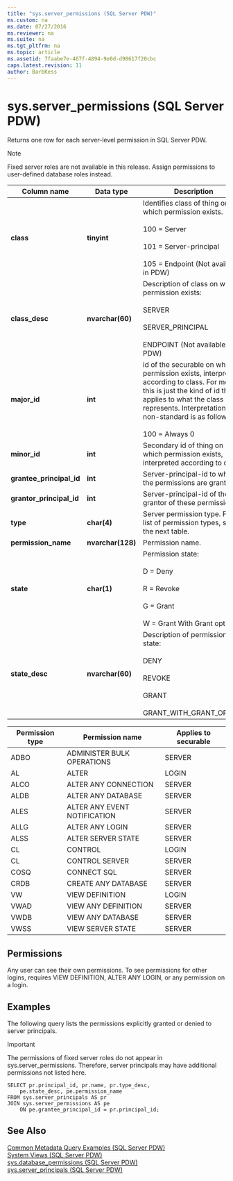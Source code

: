 ```yaml
---
title: "sys.server_permissions (SQL Server PDW)"
ms.custom: na
ms.date: 07/27/2016
ms.reviewer: na
ms.suite: na
ms.tgt_pltfrm: na
ms.topic: article
ms.assetid: 7faabe7e-467f-4894-9e0d-d98617f20cbc
caps.latest.revision: 11
author: BarbKess
---
```

# sys.server_permissions (SQL Server PDW)
Returns one row for each server-level permission in SQL Server PDW.  
  
> [!NOTE]  
> Fixed server roles are not available in this release. Assign permissions to user-defined database roles instead.  
  
|Column name|Data type|Description|  
|---------------|-------------|---------------|  
|**class**|**tinyint**|Identifies class of thing on which permission exists.<br /><br />100 = Server<br /><br />101 = Server-principal<br /><br />105 = Endpoint (Not available in PDW)|  
|**class_desc**|**nvarchar(60)**|Description of class on which permission exists:<br /><br />SERVER<br /><br />SERVER_PRINCIPAL<br /><br />ENDPOINT (Not available in PDW)|  
|**major_id**|**int**|id of the securable on which permission exists, interpreted according to class. For most, this is just the kind of id that applies to what the class represents. Interpretation for non-standard is as follows:<br /><br />100 = Always 0|  
|**minor_id**|**int**|Secondary id of thing on which permission exists, interpreted according to class.|  
|**grantee_principal_id**|**int**|Server-principal-id to which the permissions are granted.|  
|**grantor_principal_id**|**int**|Server-principal-id of the grantor of these permissions.|  
|**type**|**char(4)**|Server permission type. For a list of permission types, see the next table.|  
|**permission_name**|**nvarchar(128)**|Permission name.|  
|**state**|**char(1)**|Permission state:<br /><br />D = Deny<br /><br />R = Revoke<br /><br />G = Grant<br /><br />W = Grant With Grant option|  
|**state_desc**|**nvarchar(60)**|Description of permission state:<br /><br />DENY<br /><br />REVOKE<br /><br />GRANT<br /><br />GRANT_WITH_GRANT_OPTION|  
  
|Permission type|Permission name|Applies to securable|  
|-------------------|-------------------|------------------------|  
|ADBO|ADMINISTER BULK OPERATIONS|SERVER|  
|AL|ALTER|LOGIN|  
|ALCO|ALTER ANY CONNECTION|SERVER|  
|ALDB|ALTER ANY DATABASE|SERVER|  
|ALES|ALTER ANY EVENT NOTIFICATION|SERVER|  
|ALLG|ALTER ANY LOGIN|SERVER|  
|ALSS|ALTER SERVER STATE|SERVER|  
|CL|CONTROL|LOGIN|  
|CL|CONTROL SERVER|SERVER|  
|COSQ|CONNECT SQL|SERVER|  
|CRDB|CREATE ANY DATABASE|SERVER|  
|VW|VIEW DEFINITION|LOGIN|  
|VWAD|VIEW ANY DEFINITION|SERVER|  
|VWDB|VIEW ANY DATABASE|SERVER|  
|VWSS|VIEW SERVER STATE|SERVER|  
  
## Permissions  
Any user can see their own permissions. To see permissions for other logins, requires VIEW DEFINITION, ALTER ANY LOGIN, or any permission on a login.  
  
## Examples  
The following query lists the permissions explicitly granted or denied to server principals.  
  
> [!IMPORTANT]  
> The permissions of fixed server roles do not appear in sys.server_permissions. Therefore, server principals may have additional permissions not listed here.  
  
```  
SELECT pr.principal_id, pr.name, pr.type_desc,   
    pe.state_desc, pe.permission_name   
FROM sys.server_principals AS pr   
JOIN sys.server_permissions AS pe   
    ON pe.grantee_principal_id = pr.principal_id;  
```  
  
## See Also  
[Common Metadata Query Examples &#40;SQL Server PDW&#41;](../sqlpdw/common-metadata-query-examples-sql-server-pdw.md)  
[System Views &#40;SQL Server PDW&#41;](../sqlpdw/system-views-sql-server-pdw.md)  
[sys.database_permissions &#40;SQL Server PDW&#41;](../sqlpdw/sys-database-permissions-sql-server-pdw.md)  
[sys.server_principals &#40;SQL Server PDW&#41;](../sqlpdw/sys-server-principals-sql-server-pdw.md)  
  
